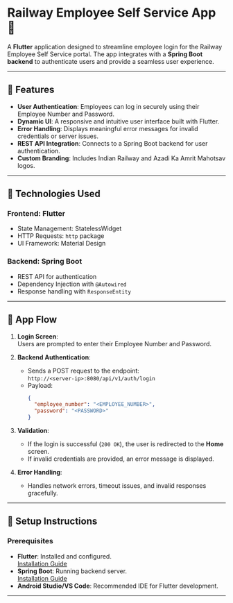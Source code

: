# Railway Employee Self Service App 🚉

A **Flutter** application designed to streamline employee login for the Railway Employee Self Service portal. The app integrates with a **Spring Boot backend** to authenticate users and provide a seamless user experience.

---

## 📜 Features
- **User Authentication**: Employees can log in securely using their Employee Number and Password.
- **Dynamic UI**: A responsive and intuitive user interface built with Flutter.
- **Error Handling**: Displays meaningful error messages for invalid credentials or server issues.
- **REST API Integration**: Connects to a Spring Boot backend for user authentication.
- **Custom Branding**: Includes Indian Railway and Azadi Ka Amrit Mahotsav logos.

---

## 🚀 Technologies Used

### **Frontend**: Flutter
- State Management: StatelessWidget
- HTTP Requests: `http` package
- UI Framework: Material Design

### **Backend**: Spring Boot
- REST API for authentication
- Dependency Injection with `@Autowired`
- Response handling with `ResponseEntity`

---

## 🌟 App Flow

1. **Login Screen**:  
   Users are prompted to enter their Employee Number and Password.

2. **Backend Authentication**:
   - Sends a POST request to the endpoint:  
     `http://<server-ip>:8080/api/v1/auth/login`
   - Payload:
     ```json
     {
       "employee_number": "<EMPLOYEE_NUMBER>",
       "password": "<PASSWORD>"
     }
     ```

3. **Validation**:  
   - If the login is successful (`200 OK`), the user is redirected to the **Home** screen.
   - If invalid credentials are provided, an error message is displayed.

4. **Error Handling**:
   - Handles network errors, timeout issues, and invalid responses gracefully.

---

## 🔧 Setup Instructions

### Prerequisites
- **Flutter**: Installed and configured.  
  [Installation Guide](https://flutter.dev/docs/get-started/install)
- **Spring Boot**: Running backend server.  
  [Installation Guide](https://spring.io/guides/gs/spring-boot/)
- **Android Studio/VS Code**: Recommended IDE for Flutter development.

---


